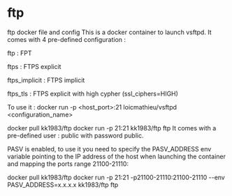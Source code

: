 # ftp
ftp docker file and config
This is a docker container to launch vsftpd.
It comes with 4 pre-defined configuration :

ftp : FPT

ftps : FTPS explicit

ftps_implicit : FTPS implicit

ftps_tls : FTPS explicit with high cypher (ssl_ciphers=HIGH)

To use it : docker run -p <host_port>:21 loicmathieu/vsftpd <configuration_name>

docker pull kk1983/ftp
docker run -p 21:21 kk1983/ftp ftp
It comes with a pre-defined user : public with password public.

PASV is enabled, to use it you need to specify the PASV_ADDRESS env variable pointing to the IP address of the host when launching the container and mapping the ports range 21100-21110:

docker pull  kk1983/ftp
docker run -p 21:21 -p21100-21110:21100-21110 --env PASV_ADDRESS=x.x.x.x kk1983/ftp ftp
